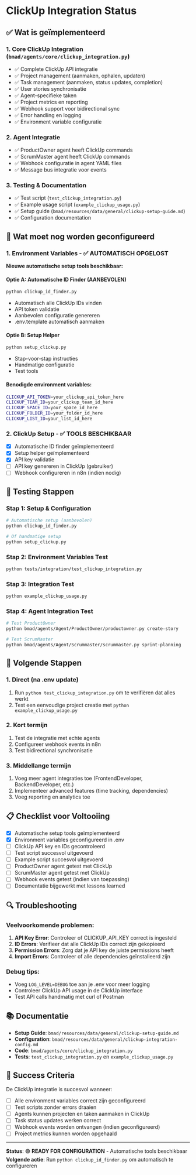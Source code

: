 # ClickUp Integration Status

## ✅ Wat is geïmplementeerd

### 1. Core ClickUp Integration (`bmad/agents/core/clickup_integration.py`)
- ✅ Complete ClickUp API integratie
- ✅ Project management (aanmaken, ophalen, updaten)
- ✅ Task management (aanmaken, status updates, completion)
- ✅ User stories synchronisatie
- ✅ Agent-specifieke taken
- ✅ Project metrics en reporting
- ✅ Webhook support voor bidirectional sync
- ✅ Error handling en logging
- ✅ Environment variable configuratie

### 2. Agent Integratie
- ✅ ProductOwner agent heeft ClickUp commands
- ✅ ScrumMaster agent heeft ClickUp commands
- ✅ Webhook configuratie in agent YAML files
- ✅ Message bus integratie voor events

### 3. Testing & Documentation
- ✅ Test script (`test_clickup_integration.py`)
- ✅ Example usage script (`example_clickup_usage.py`)
- ✅ Setup guide (`bmad/resources/data/general/clickup-setup-guide.md`)
- ✅ Configuration documentation

## 🔧 Wat moet nog worden geconfigureerd

### 1. Environment Variables - ✅ AUTOMATISCH OPGELOST
**Nieuwe automatische setup tools beschikbaar:**

#### Optie A: Automatische ID Finder (AANBEVOLEN)
```bash
python clickup_id_finder.py
```
- Automatisch alle ClickUp IDs vinden
- API token validatie
- Aanbevolen configuratie genereren
- .env.template automatisch aanmaken

#### Optie B: Setup Helper
```bash
python setup_clickup.py
```
- Stap-voor-stap instructies
- Handmatige configuratie
- Test tools

#### Benodigde environment variables:
```bash
CLICKUP_API_TOKEN=your_clickup_api_token_here
CLICKUP_TEAM_ID=your_clickup_team_id_here
CLICKUP_SPACE_ID=your_space_id_here
CLICKUP_FOLDER_ID=your_folder_id_here
CLICKUP_LIST_ID=your_list_id_here
```

### 2. ClickUp Setup - ✅ TOOLS BESCHIKBAAR
- [x] Automatische ID finder geïmplementeerd
- [x] Setup helper geïmplementeerd
- [x] API key validatie
- [ ] API key genereren in ClickUp (gebruiker)
- [ ] Webhook configureren in n8n (indien nodig)

## 🧪 Testing Stappen

### Stap 1: Setup & Configuration
```bash
# Automatische setup (aanbevolen)
python clickup_id_finder.py

# Of handmatige setup
python setup_clickup.py
```

### Stap 2: Environment Variables Test
```bash
python tests/integration/test_clickup_integration.py
```

### Stap 3: Integration Test
```bash
python example_clickup_usage.py
```

### Stap 4: Agent Integration Test
```bash
# Test ProductOwner
python bmad/agents/Agent/ProductOwner/productowner.py create-story

# Test ScrumMaster
python bmad/agents/Agent/Scrummaster/scrummaster.py sprint-planning
```

## 🚀 Volgende Stappen

### 1. Direct (na .env update)
1. Run `python test_clickup_integration.py` om te verifiëren dat alles werkt
2. Test een eenvoudige project creatie met `python example_clickup_usage.py`

### 2. Kort termijn
1. Test de integratie met echte agents
2. Configureer webhook events in n8n
3. Test bidirectional synchronisatie

### 3. Middellange termijn
1. Voeg meer agent integraties toe (FrontendDeveloper, BackendDeveloper, etc.)
2. Implementeer advanced features (time tracking, dependencies)
3. Voeg reporting en analytics toe

## 📋 Checklist voor Voltooiing

- [x] Automatische setup tools geïmplementeerd
- [x] Environment variables geconfigureerd in .env
- [ ] ClickUp API key en IDs gecontroleerd
- [ ] Test script succesvol uitgevoerd
- [ ] Example script succesvol uitgevoerd
- [ ] ProductOwner agent getest met ClickUp
- [ ] ScrumMaster agent getest met ClickUp
- [ ] Webhook events getest (indien van toepassing)
- [ ] Documentatie bijgewerkt met lessons learned

## 🔍 Troubleshooting

### Veelvoorkomende problemen:
1. **API Key Error**: Controleer of CLICKUP_API_KEY correct is ingesteld
2. **ID Errors**: Verifieer dat alle ClickUp IDs correct zijn gekopieerd
3. **Permission Errors**: Zorg dat je API key de juiste permissions heeft
4. **Import Errors**: Controleer of alle dependencies geïnstalleerd zijn

### Debug tips:
- Voeg `LOG_LEVEL=DEBUG` toe aan je .env voor meer logging
- Controleer ClickUp API usage in de ClickUp interface
- Test API calls handmatig met curl of Postman

## 📚 Documentatie

- **Setup Guide**: `bmad/resources/data/general/clickup-setup-guide.md`
- **Configuration**: `bmad/resources/data/general/clickup-integration-config.md`
- **Code**: `bmad/agents/core/clickup_integration.py`
- **Tests**: `test_clickup_integration.py` en `example_clickup_usage.py`

## 🎯 Success Criteria

De ClickUp integratie is succesvol wanneer:
- [ ] Alle environment variables correct zijn geconfigureerd
- [ ] Test scripts zonder errors draaien
- [ ] Agents kunnen projecten en taken aanmaken in ClickUp
- [ ] Task status updates werken correct
- [ ] Webhook events worden ontvangen (indien geconfigureerd)
- [ ] Project metrics kunnen worden opgehaald

---

**Status**: 🟢 **READY FOR CONFIGURATION** - Automatische tools beschikbaar
**Volgende actie**: Run `python clickup_id_finder.py` om automatisch te configureren 